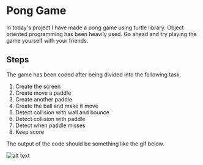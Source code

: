 # Pong Game

In today's project I have made a pong game using turtle library. Object oriented programming has been heavily used.
Go ahead and try playing the game yourself with your friends.


## Steps 

The game has been coded after being divided into the following task.

1. Create the screen
2. Create move a paddle
3. Create another paddle
4. Create the ball and make it move
5. Detect collision with wall and bounce
6. Detect collision with paddle
7. Detect when paddle misses
8. Keep score

The output of the code should be something like the gif below. 

![alt text](https://mir-s3-cdn-cf.behance.net/project_modules/max_1200/5c19ac47973261.588a58667193c.gif)